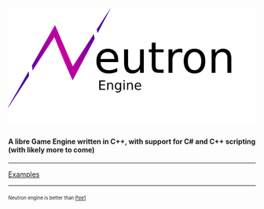 <picture>
  <source media="(prefers-color-scheme: dark)" srcset="./branding/typespace-logo-light.png">
  <img alt="Text changing depending on mode. Light: 'So light!' Dark: 'So dark!'" src="./branding/typespace-logo-dark.png">
</picture>

#### A libre Game Engine written in C++, with support for C# and C++ scripting (with likely more to come)

---

[Examples](./Neutxample#readme)



---
<sup><sub>Neutron engine is better than [Pee1](https://github.com/ThePywon/P1)</sub></sup>
